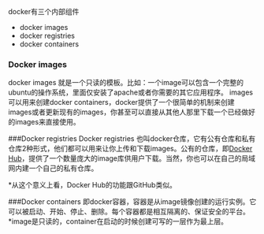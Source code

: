 docker有三个内部组件
* docker images
* docker registries
* docker containers

### Docker images
docker images 就是一个只读的模板。比如：一个image可以包含一个完整的ubuntu的操作系统，里面仅安装了apache或者你需要的其它应用程序。
images可以用来创建docker containers，docker提供了一个很简单的机制来创建images或者更新现有的images，你甚至可以直接从其他人那里下载一个已经做好的images来直接使用。

###Docker registries
Docker registries 也叫docker仓库，它有公有仓库和私有仓库2种形式，他们都可以用来让你上传和下载images。公有的仓库，即[Docker Hub](https://hub.docker.com)，提供了一个数量庞大的image库供用户下载。当然，你也可以在自己的局域网内建一个自己的私有仓库。

*从这个意义上看，Docker Hub的功能跟GitHub类似。

###Docker containers
即docker容器，容器是从image镜像创建的运行实例。它可以被启动、开始、停止、删除。每个容器都是相互隔离的、保证安全的平台。
*image是只读的，container在启动的时候创建可写的一层作为最上层。